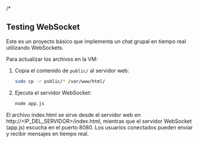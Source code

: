 /*
## Testing WebSocket

Este es un proyecto básico que implementa un chat grupal en tiempo real utilizando WebSockets.

Para actualizar los archivos en la VM:

1. Copia el contenido de `public/` al servidor web:
   ```bash
   sudo cp -r public/* /var/www/html/
2. Ejecuta el servidor WebSocket:
   ```bash
   node app.js

El archivo index.html se sirve desde el servidor web en http://<IP_DEL_SERVIDOR>/index.html, mientras que el servidor WebSocket (app.js) escucha en el puerto 8080. Los usuarios conectados pueden enviar y recibir mensajes en tiempo real.